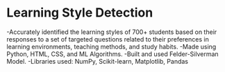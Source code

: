 # Learning Style Detection 
-Accurately identified the learning styles of 700+ students based on their responses to a set of targeted questions related to their preferences in learning environments, 
 teaching methods, and study habits.
-Made using Python, HTML, CSS, and ML Algorithms. 
-Built and used Felder-Silverman Model. 
-Libraries used: NumPy, Scikit-learn, Matplotlib, Pandas

